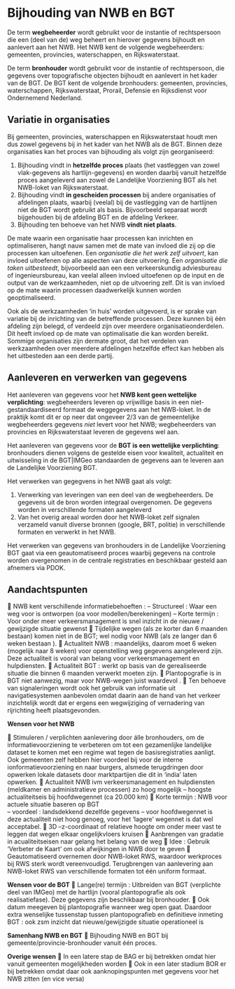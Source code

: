 # Bijhouding van NWB en BGT

De term **wegbeheerder** wordt gebruikt voor de instantie of rechtspersoon die een (deel van de) weg beheert en hierover gegevens bijhoudt en aanlevert aan het NWB. Het NWB kent de volgende wegbeheerders: gemeenten, provincies, waterschappen, en Rijkswaterstaat.

De term **bronhouder** wordt gebruikt voor de instantie of rechtspersoon, die gegevens over topografische objecten bijhoudt en aanlevert in het kader van de BGT. De BGT kent de volgende bronhouders: gemeenten, provincies, waterschappen, Rijkswaterstaat, Prorail, Defensie en Rijksdienst voor Ondernemend Nederland.

## Variatie in organisaties
Bij gemeenten, provincies, waterschappen en Rijkswaterstaat houdt men dus zowel gegevens bij in het kader van het NWB als de BGT. Binnen deze organisaties kan het proces van bijhouding als volgt zijn georganiseerd:
1. Bijhouding vindt in **hetzelfde proces** plaats (het vastleggen van zowel vlak-gegevens als hartlijn-gegevens) en worden daarbij vanuit hetzelfde proces aangeleverd aan zowel de Landelijke Voorziening BGT als het NWB-loket van Rijkswaterstaat.  
2. Bijhouding vindt **in gescheiden processen** bij andere organisaties of afdelingen plaats, waarbij (veelal) bij de vastlegging van de hartlijnen niet de BGT wordt gebruikt als basis. Bijvoorbeeld separaat wordt bijgehouden bij de afdeling BGT en de afdeling Verkeer.
3. Bijhouding ten behoeve van het NWB **vindt niet plaats**.

De mate waarin een organisatie haar processen kan inrichten en optimaliseren, hangt nauw samen met de mate van invloed die zij op die processen kan uitoefenen. Een _organisatie die het werk zelf uitvoert_, kan invloed uitoefenen op alle aspecten van deze uitvoering. Een _organisatie die taken uitbesteedt_, bijvoorbeeld aan een een verkeerskundig adviesbureau of ingenieursbureau, kan veelal alleen invloed uitoefenen op de input en de output van de werkzaamheden, niet op de uitvoering zelf. Dit is van invloed op de mate waarin processen daadwerkelijk kunnen worden geoptimaliseerd.

Ook als de werkzaamheden ‘in huis’ worden uitgevoerd, is er sprake van variatie bij de inrichting van de betreffende processen. Deze
kunnen bij één afdeling zijn belegd, of verdeeld zijn over meerdere organisatieonderdelen. Dit heeft invloed op de mate van optimalisatie die kan worden bereikt. Sommige organisaties zijn dermate groot, dat het verdelen van werkzaamheden over meerdere afdelingen hetzelfde effect kan hebben als het uitbesteden aan een derde partij.

## Aanleveren en verwerken van gegevens
Het aanleveren van gegevens voor het **NWB kent geen wettelijke verplichting**: wegbeheerders leveren op vrijwillige basis in een niet-gestandaardiseerd formaat de weggegevens aan het NWB-loket. In de praktijk komt dit er op neer dat ongeveer 2/3 van de gemeentelijke wegbeheerders gegevens _niet_ levert voor het NWB; wegbeheerders van provincies en Rijkswaterstaat leveren de gegevens wel aan.

Het aanleveren van gegevens voor de **BGT is een wettelijke verplichting**: bronhouders dienen volgens de gestelde eisen voor kwaliteit,  actualiteit en uitwisseling in de BGT|IMGeo standaarden de gegevens aan te leveren aan de Landelijke Voorziening BGT. 

Het verwerken van gegegvens in het NWB gaat als volgt: 
1.	Verwerking van leveringen van een deel van de wegbeheerders. De gegevens uit de bron worden integraal overgenomen. De gegevens worden in verschillende formaten aangeleverd 
2.	Van het overig areaal worden door het NWB-loket zelf signalen verzameld vanuit diverse bronnen (google, BRT, politie) in verschillende formaten en verwerkt in het NWB.

Het verwerken van gegevens van bronhouders in de Landelijke Voorziening BGT gaat via een geautomatiseerd proces waarbij gegevens na controle worden overgenomen in de centrale registraties en beschikbaar gesteld aan afnemers via PDOK.

## Aandachtspunten

	NWB kent verschillende informatiebehoeften :
–	Structureel : Waar een weg voor is ontworpen (oa voor modellen/berekeningen)
–	Korte termijn : Voor onder meer verkeersmanagement is snel inzicht in de nieuwe / gewijzigde situatie gewenst
	Tijdelijke wegen (als ze korter dan 6 maanden bestaan) komen niet in de BGT; wel nodig voor NWB (als ze langer dan 6 weken bestaan ). 
	Actualiteit NWB : maandelijks, daarom moet 6 weken (mogelijk naar 8 weken) voor openstelling weg gegevens aangeleverd zijn. Deze actualiteit is vooral van belang voor  verkeersmanagement en hulpdiensten.
	Actualiteit BGT : werkt op basis van de gerealiseerde situatie die binnen 6 maanden verwerkt moeten zijn.
	Plantopografie is in BGT niet aanwezig, maar voor NWB-wegen juist waardevol .
	Ten behoeve van signaleringen wordt ook het gebruik van informatie uit navigatiesystemen aanbevolen omdat daarin aan de hand van het verkeer inzichtelijk wordt dat er ergens een wegwijziging of vernadering van rijrichting heeft plaatsgevonden. 

**Wensen voor het NWB**

	Stimuleren / verplichten aanlevering door álle bronhouders, om de informatievoorziening te verbeteren om tot een gezamenlijke landelijke dataset te komen met een regime wat tegen de basisregistraties aanligt. Ook gemeenten zelf hebben hier voordeel bij voor de interne ionformatievoorziening en naar burgers, alsmede terugdringen door opwerken lokale datasets door marktpartijen die dit in ‘india’ laten opwerken.
	Actualiteit NWB ivm verkeersmanagement en hulpdiensten (meldkamer en administratieve processen) zo hoog mogelijk – hoogste actualiteitseis bij hoofdwegennet (ca 20.000 km)
	Korte termijn  : NWB voor actuele situatie baseren op BGT  
–	voordeel : landsdekkend dezelfde gegevens 
–	voor hoofdwegennet is deze actualiteit niet hoog genoeg, voor het ‘lagere’ wegennet is dat wel acceptabel.
	3D –z-coordinaat of relatieve hoogte om onder meer vast te leggen dat wegen elkaar ongelijkvloers kruisen
	Aanbrengen van gradatie in acualiteitseisen naar gelang het belang van de weg
	Idee :  Gebruik ‘Verbeter de Kaart’ om ook afwijkingen in NWB door te geven
	Geautomatiseerd overnemen door NWB-loket RWS, waardoor werkproces bij RWS sterk wordt vereenvoudigd. Terugbrengen van aanlevering aan NWB-loket RWS van verschillende formaten tot één uniform formaat.

**Wensen voor de BGT**
	Lange(re) termijn : Uitbreiden van BGT (verplichte deel van IMGeo) met de hartlijn (vooral plantopografie als ook realisatiefase). Deze gegevens zijn beschikbaar bij bronhouder.
	Ook datum meegeven bij plantopografie wanneer weg open gaat. Daardoor extra wenselijke tussenstap tussen plantopografieb en definitieve inmeting BGT : ook zsm inzicht dat nieuwe/gewijzigde situatie operationeel is

**Samenhang NWB en BGT**
	Bijhouding NWB en BGT bij gemeente/provincie-bronhouder vanuit één proces. 

**Overige wensen**
	In een latere stap de BAG er bij betrekken omdat hier vanuit gemeenten mogelijkheden worden
	Ook in een later stadium BOR er bij betrekken omdat daar ook aanknopingspunten met gegevens voor het NWB zitten (en vice versa)


